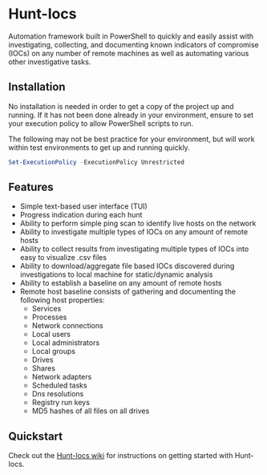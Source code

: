 # Hunt-Iocs
Automation framework built in PowerShell to quickly and easily assist with investigating, collecting, and documenting known indicators of compromise (IOCs) on any number of remote machines as well as automating various other investigative tasks.

## Installation
No installation is needed in order to get a copy of the project up and running. If it has not been done already in your environment, ensure to set your execution policy to allow PowerShell scripts to run. 

The following may not be best practice for your environment, but will work within test environments to get up and running quickly.
```powershell
Set-ExecutionPolicy -ExecutionPolicy Unrestricted
```

## Features
- Simple text-based user interface (TUI)
- Progress indication during each hunt
- Ability to perform simple ping scan to identify live hosts on the network
- Ability to investigate multiple types of IOCs on any amount of remote hosts
- Ability to collect results from investigating multiple types of IOCs into easy to visualize .csv files
- Ability to download/aggregate file based IOCs discovered during investigations to local machine for static/dynamic analysis
- Ability to establish a baseline on any amount of remote hosts
- Remote host baseline consists of gathering and documenting the following host properties:
  - Services
  - Processes
  - Network connections
  - Local users
  - Local administrators
  - Local groups
  - Drives
  - Shares
  - Network adapters
  - Scheduled tasks
  - Dns resolutions
  - Registry run keys
  - MD5 hashes of all files on all drives

## Quickstart
Check out the [Hunt-Iocs wiki](https://github.com/ajhanisch/hunt-iocs/wiki) for instructions on getting started with Hunt-Iocs.
